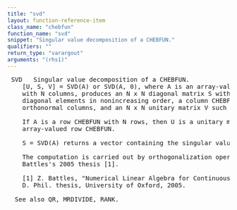 ```yaml
---
title: "svd"
layout: function-reference-item
class_name: "chebfun"
function_name: "svd"
snippet: "Singular value decomposition of a CHEBFUN."
qualifiers: ""
return_type: "varargout"
arguments: "(rhs1)"
---
```


<pre class="help-text"> SVD   Singular value decomposition of a CHEBFUN.
    [U, S, V] = SVD(A) or SVD(A, 0), where A is an array-valued column CHEBFUN
    with N columns, produces an N x N diagonal matrix S with nonnegative
    diagonal elements in nonincreasing order, a column CHEBFUN U with N
    orthonormal columns, and an N x N unitary matrix V such that A = U*S*V'.
 
    If A is a row CHEBFUN with N rows, then U is a unitary matrix and V' is an
    array-valued row CHEBFUN.
 
    S = SVD(A) returns a vector containing the singular values of A.
 
    The computation is carried out by orthogonalization operations following
    Battles's 2005 thesis [1].
 
    [1] Z. Battles, "Numerical Linear Algebra for Continuous Functions",
    D. Phil. thesis, University of Oxford, 2005.
 
  See also QR, MRDIVIDE, RANK.
</pre>
